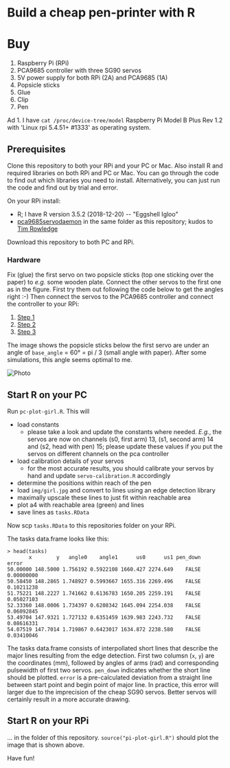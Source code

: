 # Build a cheap pen-printer with R

# Buy

1. Raspberry Pi (RPi)
2. PCA9685 controller with three SG90 servos
3. 5V power supply for both RPi (2A) and PCA9685 (1A)
4. Popsicle sticks
5. Glue
6. Clip
7. Pen

Ad 1. I have `cat /proc/device-tree/model` Raspberry Pi Model B Plus Rev 1.2 with 'Linux rpi 5.4.51+ #1333' as operating system.

## Prerequisites
Clone this repository to both your RPi and your PC or Mac. Also install R and required libraries on both RPi and PC or Mac. You can go through the code to find out which libraries you need to install. Alternatively, you can just run the code and find out by trial and error.

On your RPi install:

- R; I have R version 3.5.2 (2018-12-20) -- "Eggshell Igloo"
- [pca9685servodaemon](https://github.com/data-science-made-easy/pca9685servodaemon) in the same folder as this repository; kudos to [Tim Rowledge](https://github.com/timrowledge)

Download this repository to both PC and RPi.

### Hardware
Fix (glue) the first servo on two popsicle sticks (top one sticking over the paper) to *e.g.* some wooden plate. Connect the other servos to the first one as in the figure. First try them out following the code below to get the angles right :-) Then connect the servos to the PCA9685 controller and connect the controller to your RPi:

1. [Step 1](https://learn.adafruit.com/adafruit-16-channel-servo-driver-with-raspberry-pi)
2. [Step 2](https://learn.adafruit.com/adafruit-16-channel-servo-driver-with-raspberry-pi/configuring-your-pi-for-i2c)
3. [Step 3](https://learn.adafruit.com/adafruit-16-channel-servo-driver-with-raspberry-pi/hooking-it-up)

The image shows the popsicle sticks below the first servo are under an angle of `base_angle` = 60° = pi / 3 (small angle with paper). After some simulations, this angle seems optimal to me.

![Photo](img/pen-printer.png)

## Start R on your PC
Run `pc-plot-girl.R`. This will

- load constants
  - please take a look and update the constants where needed. *E.g.*, the servos are now on channels (s0, first arm) 13, (s1, second arm) 14 and (s2, head with pen) 15; please update these values if you put the servos on different channels on the pca controller
- load calibration details of your servos
  - for the most accurate results, you should calibrate your servos by hand and update `servo-calibration.R` accordingly
- determine the positions within reach of the pen
- load `img/girl.jpg` and convert to lines using an edge detection library
- maximally upscale these lines to just fit within reachable area
- plot a4 with reachable area (green) and lines
- save lines as `tasks.RData`

Now scp `tasks.RData` to this repositories folder on your RPi.

The tasks data.frame looks like this:
````
> head(tasks)
       x        y   angle0    angle1      us0      us1 pen_down      error
50.00000 148.5000 1.756192 0.5922108 1660.427 2274.649    FALSE 0.00000000
50.58450 148.2865 1.748927 0.5993667 1655.316 2269.496    FALSE 0.10211238
51.75221 148.2227 1.741662 0.6136783 1650.205 2259.191    FALSE 0.05027103
52.33360 148.0006 1.734397 0.6208342 1645.094 2254.038    FALSE 0.06092845
53.49704 147.9321 1.727132 0.6351459 1639.983 2243.732    FALSE 0.08616331
54.07519 147.7014 1.719867 0.6423017 1634.872 2238.580    FALSE 0.03410046
````

The tasks data.frame consists of interpollated short lines that describe the major lines resulting from the edge detection. First two columsn (`x`, `y`) are the coordinates (mm), followed by angles of arms (rad) and corresponding pulsewidth of first two servos. `pen_down` indicates whether the short line should be plotted. `error` is a pre-calculated deviation from a straight line between start point and begin point of major line. In practice, this error will larger due to the imprecision of the cheap SG90 servos. Better servos will certainly result in a more accurate drawing.

## Start R on your RPi
... in the folder of this repository. `source("pi-plot-girl.R")` should plot the image that is shown above.

Have fun!
